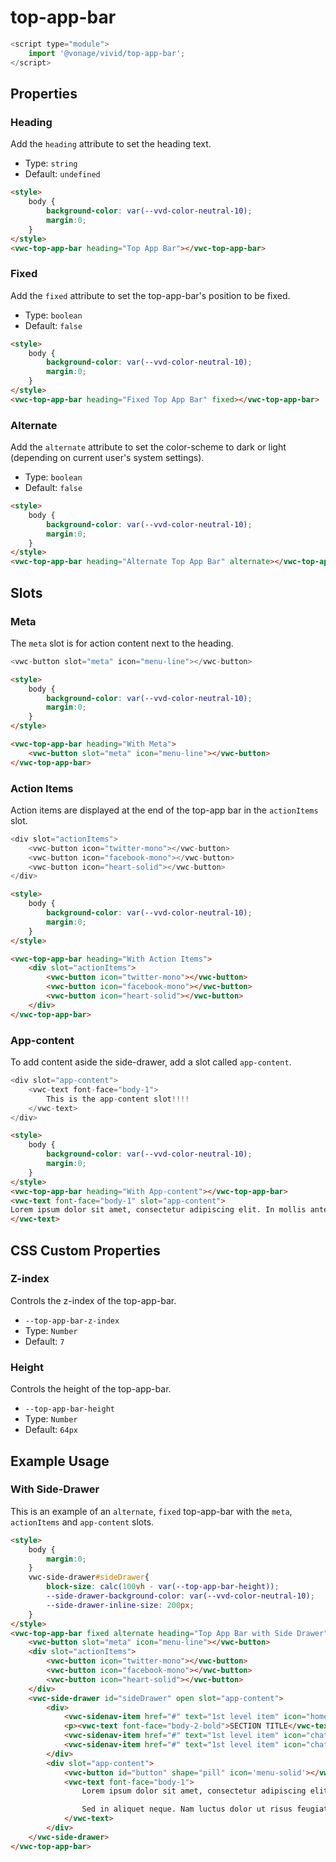 # top-app-bar

```js
<script type="module">
    import '@vonage/vivid/top-app-bar';
</script>
```

## Properties

### Heading
Add the `heading` attribute to set the heading text.

- Type: `string`
- Default: `undefined`

```html preview
<style>
    body {
        background-color: var(--vvd-color-neutral-10);
        margin:0;
    }
</style>
<vwc-top-app-bar heading="Top App Bar"></vwc-top-app-bar>
```

### Fixed
Add the `fixed` attribute to set the top-app-bar's position to be fixed.

- Type: `boolean`
- Default: `false`

```html preview
<style>
    body {
        background-color: var(--vvd-color-neutral-10);
        margin:0;
    }
</style>
<vwc-top-app-bar heading="Fixed Top App Bar" fixed></vwc-top-app-bar>
```

### Alternate

Add the `alternate` attribute to set the color-scheme to dark or light (depending on current user's system settings).

- Type: `boolean`
- Default: `false`

```html preview
<style>
    body {
        background-color: var(--vvd-color-neutral-10);
        margin:0;
    }
</style>
<vwc-top-app-bar heading="Alternate Top App Bar" alternate></vwc-top-app-bar>
```

## Slots

### Meta
The `meta` slot is for action content next to the heading.

```js
<vwc-button slot="meta" icon="menu-line"></vwc-button>
```

```html preview
<style>
    body {
        background-color: var(--vvd-color-neutral-10);
        margin:0;
    }
</style>

<vwc-top-app-bar heading="With Meta">
    <vwc-button slot="meta" icon="menu-line"></vwc-button>
</vwc-top-app-bar>
```

### Action Items
Action items are displayed at the end of the top-app bar in the `actionItems` slot.

```js
<div slot="actionItems">
    <vwc-button icon="twitter-mono"></vwc-button>
    <vwc-button icon="facebook-mono"></vwc-button>
    <vwc-button icon="heart-solid"></vwc-button>
</div>
```

```html preview
<style>
    body {
        background-color: var(--vvd-color-neutral-10);
        margin:0;
    }
</style>

<vwc-top-app-bar heading="With Action Items">
    <div slot="actionItems">
        <vwc-button icon="twitter-mono"></vwc-button>
        <vwc-button icon="facebook-mono"></vwc-button>
        <vwc-button icon="heart-solid"></vwc-button>
    </div>
</vwc-top-app-bar>
```

### App-content

To add content aside the side-drawer, add a slot called `app-content`.

```js
<div slot="app-content">
    <vwc-text font-face="body-1">
        This is the app-content slot!!!!
    </vwc-text>
</div>
```
```html preview
<style>
    body {
        background-color: var(--vvd-color-neutral-10);
        margin:0;
    }
</style>
<vwc-top-app-bar heading="With App-content"></vwc-top-app-bar>
<vwc-text font-face="body-1" slot="app-content">
Lorem ipsum dolor sit amet, consectetur adipiscing elit. In mollis ante est, ac porta sapien rutrum in. Fusce id pulvinar massa. In est erat, gravida sed velit id, tempus tempus metus. Proin mollis auctor orci. Curabitur vestibulum elementum imperdiet. Mauris ac nisl vel nisi auctor sodales. Vestibulum vel rutrum leo, a convallis tellus. Aliquam vel ultricies elit, eget malesuada orci. Praesent ut blandit nisl. Morbi ut ligula faucibus ante pellentesque condimentum sit amet ac dui. Suspendisse potenti. Ut et massa arcu. Pellentesque pellentesque id tortor at ornare.
</vwc-text>
```

## CSS Custom Properties

### Z-index

Controls the z-index of the top-app-bar.   

- `--top-app-bar-z-index`
- Type: `Number`
- Default: `7`

### Height

Controls the height of the top-app-bar.  

- `--top-app-bar-height`
- Type: `Number`
- Default: `64px`


## Example Usage

### With Side-Drawer

This is an example of an `alternate`, `fixed` top-app-bar with the `meta`, `actionItems` and `app-content` slots.

```html preview
<style>
    body {
        margin:0;
    }
    vwc-side-drawer#sideDrawer{
        block-size: calc(100vh - var(--top-app-bar-height));
        --side-drawer-background-color: var(--vvd-color-neutral-10);
        --side-drawer-inline-size: 200px;
    }
</style>
<vwc-top-app-bar fixed alternate heading="Top App Bar with Side Drawer">
    <vwc-button slot="meta" icon="menu-line"></vwc-button>
    <div slot="actionItems">
        <vwc-button icon="twitter-mono"></vwc-button>
        <vwc-button icon="facebook-mono"></vwc-button>
        <vwc-button icon="heart-solid"></vwc-button>
    </div>
    <vwc-side-drawer id="sideDrawer" open slot="app-content">
        <div>
            <vwc-sidenav-item href="#" text="1st level item" icon="home-line"></vwc-sidenav-item>
            <p><vwc-text font-face="body-2-bold">SECTION TITLE</vwc-text></p>
            <vwc-sidenav-item href="#" text="1st level item" icon="chat-line"></vwc-sidenav-item>
            <vwc-sidenav-item href="#" text="1st level item" icon="chat-line"></vwc-sidenav-item>
        </div>
        <div slot="app-content">
            <vwc-button id="button" shape="pill" icon='menu-solid'></vwc-button>
            <vwc-text font-face="body-1">
                Lorem ipsum dolor sit amet, consectetur adipiscing elit. In mollis ante est, ac porta sapien rutrum in. Fusce id pulvinar massa. In est erat, gravida sed velit id, tempus tempus metus. Proin mollis auctor orci. Curabitur vestibulum elementum imperdiet. Mauris ac nisl vel nisi auctor sodales. Vestibulum vel rutrum leo, a convallis tellus. Aliquam vel ultricies elit, eget malesuada orci. Praesent ut blandit nisl. Morbi ut ligula faucibus ante pellentesque condimentum sit amet ac dui. Suspendisse potenti. Ut et massa arcu. Pellentesque pellentesque id tortor at ornare.

                Sed in aliquet neque. Nam luctus dolor ut risus feugiat, ut vehicula dui rhoncus. Integer sit amet mi vel urna varius porttitor in nec metus. Phasellus et turpis et odio rhoncus volutpat. Morbi magna dui, ultricies venenatis velit nec, varius ultrices tellus. In hac habitasse platea dictumst. Donec posuere est vitae turpis dapibus, eu luctus nunc gravida. Duis orci felis, rhoncus eu sollicitudin quis, venenatis quis ex. Aliquam malesuada, ante ut tempus placerat, lectus est molestie mi, non egestas dui quam vitae massa. Sed pharetra, turpis eget dapibus lobortis, purus neque consectetur orci, id efficitur tellus ante non odio. Mauris porttitor vitae justo dapibus convallis. Sed mattis vel diam nec convallis.
            </vwc-text>
        </div>
    </vwc-side-drawer>
</vwc-top-app-bar>
```
